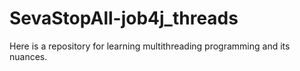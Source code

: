 # SevaStopAll-job4j_threads

Here is a repository for learning multithreading programming and its nuances. 

